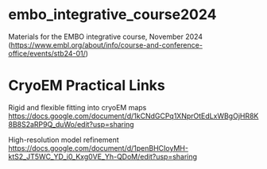 # embo_integrative_course2024
Materials for the EMBO integrative course, November 2024 (https://www.embl.org/about/info/course-and-conference-office/events/stb24-01/)

# CryoEM Practical Links
Rigid and flexible fitting into cryoEM maps
https://docs.google.com/document/d/1kCNdGCPq1XNprOtEdLxWBgOjHR8K8B8S2aRP9Q_duWo/edit?usp=sharing

High-resolution model refinement
https://docs.google.com/document/d/1penBHCIoyMH-ktS2_JT5WC_YD_i0_Kxg0VE_Yh-QDoM/edit?usp=sharing
